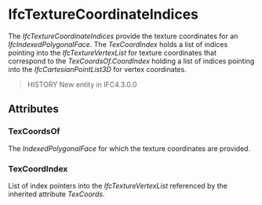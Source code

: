 # IfcTextureCoordinateIndices

The _IfcTextureCoordinateIndices_ provide the texture coordinates for an _IfcIndexedPolygonalFace_. The _TexCoordIndex_ holds a list of indices pointing into the _IfcTextureVertexList_ for texture coordinates that correspond to the _TexCoordsOf.CoordIndex_ holding a list of indices pointing into the _IfcCartesianPointList3D_ for vertex coordinates.
> HISTORY New entity in IFC4.3.0.0

## Attributes

### TexCoordsOf
The _IndexedPolygonalFace_ for which the texture coordinates are provided.

### TexCoordIndex
List of index pointers into the _IfcTextureVertexList_ referenced by the inherited attribute _TexCoords_.